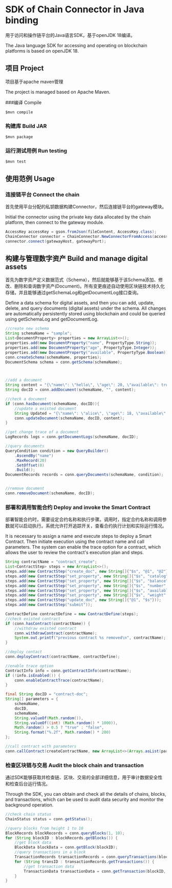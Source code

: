 # SDK of Chain Connector in Java binding

用于访问和操作链平台的Java语言SDK，基于openJDK 18编译。

The Java language SDK for accessing and operating on blockchain platforms is based on openJDK 18.

## 项目 Project

项目基于apache maven管理

The project is managed based on Apache Maven.

###编译 Compile

```
$mvn compile
```

### 构建库 Build JAR

```
$mvn package
```

### 运行测试用例 Run testing

```
$mvn test
```



## 使用范例 Usage

### 连接链平台 Connect the chain

首先使用平台分配的私钥数据构建Connector，然后连接链平台的gateway模块。

Initial the connector using the private key data allocated by the chain platform, then connect to the gateway module.

```java
AccessKey accessKey = gson.fromJson(fileContent, AccessKey.class);
ChainConnector connector = ChainConnector.NewConnectorFromAccess(accessKey);
connector.connect(gatewayHost, gatewayPort);
```



## 构建与管理数字资产 Build and manage digital assets

首先为数字资产定义数据范式（Schema），然后就能够基于该Schema添加、修改、删除和查询数字资产(Document)。所有变更痕迹自动使用区块链技术持久化存储，并且能够通过getSchemaLog和getDocumentLog接口查询。

Define a data schema for digital assets, and then you can add, update, delete, and query documents (digital assets) under the schema. All changes are automatically persistently stored using blockchain and could be queried using getSchemaLog and getDocumentLog.

```java
//create new schema
String schemaName = "sample";
List<DocumentProperty> properties = new ArrayList<>();
properties.add(new DocumentProperty("name", PropertyType.String));
properties.add(new DocumentProperty("age", PropertyType.Integer));
properties.add(new DocumentProperty("available", PropertyType.Boolean));
conn.createSchema(schemaName, properties);
DocumentSchema schema = conn.getSchema(schemaName);



//add a document
String content = "{\"name\": \"hello\", \"age\": 20, \"available\": true}";
String docID = conn.addDocument(schemaName, "", content);

//check a document
if (conn.hasDocument(schemaName, docID)){
	//update a existed document
    String Updated = "{\"name\": \"alice\", \"age\": 18, \"available\": false}";
    conn.updateDocument(schemaName, docID, content);
}

//get change trace of a document
LogRecords logs = conn.getDocumentLogs(schemaName, docID);

//query documents
QueryCondition condition = new QueryBuilder()
    .AscendBy("name")
    .MaxRecord(20)
    .SetOffset(0)
    .Build();
DocumentRecords records = conn.queryDocuments(schemaName, condition);


//remove document
conn.removeDocument(schemaName, docID);
```



### 部署和调用智能合约 Deploy and invoke the Smart Contract

部署智能合约时，需要设定合约名称和执行步骤。调用时，指定合约名称和调用参数就可以启动执行。系统允许打开追踪开关，查看合约执行计划和实际运行情况。

It is necessary to assign a name and execute steps to deploy a Smart Contract. Then initiate execution using the contract name and call parameters. The system can enable the trace option for a contract, which allows the user to review the contract's execution plan and steps.



```java
String contractName = "contract_create";
List<ContractStep> steps = new ArrayList<>();
steps.add(new ContractStep("create_doc", new String[]{"$s", "@1", "@2"}));
steps.add(new ContractStep("set_property", new String[]{"$s", "catalog", "@3"}));
steps.add(new ContractStep("set_property", new String[]{"$s", "balance", "@4"}));
steps.add(new ContractStep("set_property", new String[]{"$s", "number", "@5"}));
steps.add(new ContractStep("set_property", new String[]{"$s", "available", "@6"}));
steps.add(new ContractStep("set_property", new String[]{"$s", "weight", "@7"}));
steps.add(new ContractStep("update_doc", new String[]{"@1", "$s"}));
steps.add(new ContractStep("submit"));

ContractDefine contractDefine = new ContractDefine(steps);
//check existed contract
if (conn.hasContract(contractName)) {
    //withdraw existed contract
    conn.withdrawContract(contractName);
    System.out.printf("previous contract %s removed\n", contractName);
}

//deploy contact
conn.deployContract(contractName, contractDefine);

//enable trace option
ContractInfo info = conn.getContractInfo(contractName);
if (!info.isEnabled()) {
    conn.enableContractTrace(contractName);
}

final String docID = "contract-doc";
String[] parameters = {
    schemaName,
    docID,
    schemaName,
    String.valueOf(Math.random()),
    String.valueOf((int) (Math.random() * 1000)),
    Math.random() > 0.5 ? "true" : "false",
    String.format("%.2f", Math.random() * 200)
};

//call contract with parameters
conn.callContract(createContractName, new ArrayList<>(Arrays.asList(parameters)));
```



### 检查区块链与交易 Audit the block chain and transaction

通过SDK能够获取并检查链、区块、交易的全部详细信息，用于审计数据安全性和检查后台运行情况。

Through the SDK, you can obtain and check all the details of chains, blocks, and transactions, which can be used to audit data security and monitor the background operation.

```java
//check chain status
ChainStatus status = conn.getStatus();

//query blocks from height 1 to 10
BlockRecords blockRecords = conn.queryBlocks(1, 10);
for (String blockID : blockRecords.getBlocks()) {
    //get block data
    BlockData blockData = conn.getBlock(blockID);
    //query transactions in a block
    TransactionRecords transactionRecords = conn.queryTransactions(blockID, 0, 20);
    for (String transID : transactionRecords.getTransactions()) {
        //get transaction data
        TransactionData transactionData = conn.getTransaction(blockID, transID);
    }
}
```

